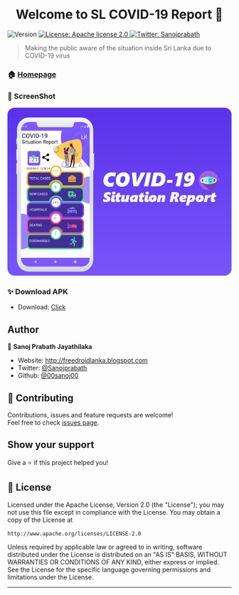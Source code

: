 <h1 align="center">Welcome to SL COVID-19 Report 👋</h1>
<p>
  <img alt="Version" src="https://img.shields.io/badge/version-1.0-blue.svg?cacheSeconds=2592000" />
  <a href="https://www.apache.org/licenses/LICENSE-2.0" target="_blank">
    <img alt="License: Apache license 2.0" src="https://img.shields.io/badge/License-Apache license 2.0-yellow.svg" />
  </a>
  <a href="https://twitter.com/Sanojprabath" target="_blank">
    <img alt="Twitter: Sanojprabath" src="https://img.shields.io/twitter/follow/Sanojprabath.svg?style=social" />
  </a>
</p>

> Making the public aware of the situation inside Sri Lanka due to COVID-19 virus

### 🏠 [Homepage](https://www.facebook.com/sanoj.jayathilaka1)

### 👋 ScreenShot

![alt text](https://raw.githubusercontent.com/00sanoj00/SL-COVID-19-Report/master/My_res/Group%209.png)

### ✨ Download APK
* Download: [Click](https://github.com/00sanoj00/SL-COVID-19-Report/releases)

## Author

👤 **Sanoj Prabath Jayathilaka**

* Website: http://freedroidlanka.blogspot.com
* Twitter: [@Sanojprabath](https://twitter.com/Sanojprabath)
* Github: [@00sanoj00](https://github.com/00sanoj00)

## 🤝 Contributing

Contributions, issues and feature requests are welcome!<br />Feel free to check [issues page](https://github.com/00sanoj00/SL-COVID-19-Report/issues). 

## Show your support

Give a ⭐️ if this project helped you!

## 📝 License
Licensed under the Apache License, Version 2.0 (the "License");
you may not use this file except in compliance with the License.
You may obtain a copy of the License at

    http://www.apache.org/licenses/LICENSE-2.0

Unless required by applicable law or agreed to in writing, software
distributed under the License is distributed on an "AS IS" BASIS,
WITHOUT WARRANTIES OR CONDITIONS OF ANY KIND, either express or implied.
See the License for the specific language governing permissions and
limitations under the License.

***
